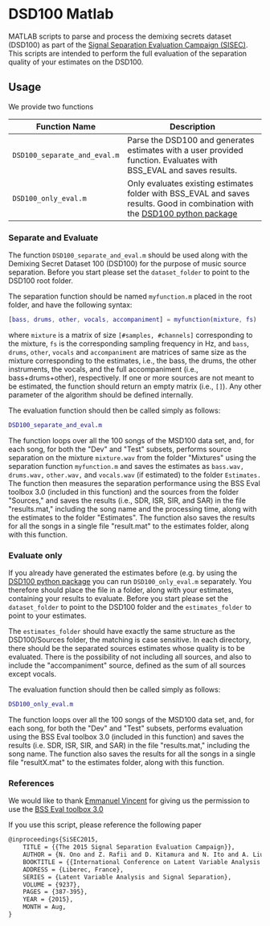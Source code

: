 # DSD100 Matlab

MATLAB scripts to parse and process the demixing secrets dataset (DSD100) as
part of the [Signal Separation Evaluation Campaign (SISEC)](https://sisec.inria.fr/).
This scripts are intended to perform the full evaluation of the separation
quality of your estimates on the DSD100.

## Usage

We provide two functions

Function Name  | Description
------------- | -------------
`DSD100_separate_and_eval.m`  | Parse the DSD100 and generates estimates with a user provided function. Evaluates with BSS_EVAL and saves results.
`DSD100_only_eval.m`  | Only evaluates existing estimates folder with BSS_EVAL and saves results. Good in combination with the [DSD100 python package](https://github.com/faroit/dsd100py)

### Separate and Evaluate

The function `DSD100_separate_and_eval.m` should be used along with the
Demixing Secret Dataset 100 (DSD100) for the purpose of music source separation.
Before you start please set the `dataset_folder` to point to the DSD100 root folder.

The separation function should be named `myfunction.m` placed in the
root folder, and have the following syntax:

```matlab
[bass, drums, other, vocals, accompaniment] = myfunction(mixture, fs)
```
where `mixture` is a matrix of size `[#samples, #channels]` corresponding
to the mixture, `fs` is the corresponding sampling frequency in Hz, and
`bass`, `drums`, `other`, `vocals` and `accompaniment` are matrices of
same size as the mixture corresponding to the estimates, i.e., the bass,
the drums, the other instruments, the vocals, and the full accompaniment
(i.e., bass+drums+other), respectively. If one or more sources are not
meant to be estimated, the function should return an empty matrix (i.e.,
`[]`). Any other parameter of the algorithm should be defined internally.

The evaluation function should then be called simply as follows:
```matlab
DSD100_separate_and_eval.m
```
The function loops over all the 100 songs of the MSD100 data set, and,
for each song, for both the "Dev" and "Test" subsets, performs source
separation on the mixture `mixture.wav` from the folder "Mixtures" using
the separation function `myfunction.m` and saves the estimates as
`bass.wav,` `drums.wav,` `other.wav,` and `vocals.wav` (if estimated) to
the folder `Estimates.` The function then measures the separation
performance using the BSS Eval toolbox 3.0 (included in this function)
and the sources from the folder "Sources," and saves the results (i.e.,
SDR, ISR, SIR, and SAR) in the file "results.mat," including the song
name and the processing time, along with the estimates to the folder
"Estimates". The function also saves the results for all the songs in a
single file "result.mat" to the estimates folder, along with this function.

### Evaluate only

If you already have generated the estimates before (e.g. by using the [DSD100 python package](https://github.com/faroit/dsd100py)
you can run `DSD100_only_eval.m` separately. You therefore should place the file in a folder,
along with your estimates, containing your results to evaluate. Before you start please set the `dataset_folder` to point to the DSD100  folder and the `estimates_folder` to point to your estimates.

The `estimates_folder` should have exactly the same structure as the
DSD100/Sources folder, the matching is case sensitive. In each directory,
there should be the separated sources estimates whose quality is to be
evaluated. There is the possibility of not including all sources, and
also to include the "accompaniment" source, defined as the sum of all
sources except vocals.

The evaluation function should then be called simply as follows:
```matlab
DSD100_only_eval.m
```

The function loops over all the 100 songs of the MSD100 data set, and,
for each song, for both the "Dev" and "Test" subsets, performs evaluation
using the BSS Eval toolbox 3.0 (included in this function) and saves the
results (i.e. SDR, ISR, SIR, and SAR) in the file "results.mat," including
the song name. The function also saves the results for all the songs in a
single file "resultX.mat" to the estimates folder, along with this function.

### References

We would like to thank [Emmanuel Vincent](http://www.loria.fr/~evincent/) for giving us the permission to
use the [BSS Eval toolbox 3.0](http://bass-db.gforge.inria.fr/bss_eval/)

If you use this script, please reference the following paper
```latex
@inproceedings{SiSEC2015,
    TITLE = {{The 2015 Signal Separation Evaluation Campaign}},
    AUTHOR = {N. Ono and Z. Rafii and D. Kitamura and N. Ito and A. Liutkus},
    BOOKTITLE = {{International Conference on Latent Variable Analysis and Signal Separation  (LVA/ICA)}},
    ADDRESS = {Liberec, France},
    SERIES = {Latent Variable Analysis and Signal Separation},
    VOLUME = {9237},
    PAGES = {387-395},
    YEAR = {2015},
    MONTH = Aug,
}
```
